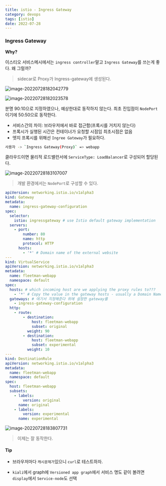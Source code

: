 ```yaml
---
title: istio - Ingress Gateway
category: devops
tags: [istio]
date: 2022-07-28
---
```


### Ingress Gateway

**Why?**

이스티오 서비스메시에서는 `ingress controller`말고 `Ingress Gateway`를 쓰는게 좋다. 왜 그럴까?

> sidecar로 Proxy가 Ingress-gateway에 생성된다.

![image-20220728182042779](../../../assets/images/posts/2022-07-28-post-istio-4/image-20220728182042779.png)

![image-20220728182023578](../../../assets/images/posts/2022-07-28-post-istio-4/image-20220728182023578.png)

분명 90:10으로 지정하였으나, 예상한대로 동작하지 않는다. 최초 진입점이 `NodePort`이기에 50:50으로 동작한다.

- 서비스간의 차이: 브라우저에서 바로 접근함(프록시를 거치지 않는다)
- 프록시가 실행된 시간은 컨테이너가 요청할 시점임 최초시점은 없음
- 엣지 프록시를 위해선 `Ingree Gateway`가 필요하다.

```bash
사용자 -> `Ingress Gateway(Proxy)` => webapp
```

클라우드이면 물리적 로드밸런서에 `ServiceType: LoadBalancer`로 구성되어 할당된다.

![image-20220728183107007](../../../assets/images/posts/2022-07-28-post-istio-4/image-20220728183107007.png)

> 개발 환경에서는 `NodePort`로 구성할 수 있다.

```yaml
apiVersion: networking.istio.io/v1alpha3
kind: Gateway
metadata:
  name: ingress-gateway-configuration
spec:
  selector:
    istio: ingressgateway # use Istio default gateway implementation
  servers:
    - port:
        number: 80
        name: http
        protocol: HTTP
      hosts:
        - '*' # Domain name of the external website
---
kind: VirtualService
apiVersion: networking.istio.io/v1alpha3
metadata:
  name: fleetman-webapp
  namespace: default
spec:
  hosts: # which incoming host are we applying the proxy rules to???
    - '*' # Copy the value in the gateway hosts - usually a Domain Name
  gateways: # 여기서 지정해준다 위에 설정한 gateway를
    - ingress-gateway-configuration
  http:
    - route:
        - destination:
            host: fleetman-webapp
            subset: original
          weight: 90
        - destination:
            host: fleetman-webapp
            subset: experimental
          weight: 10
---
kind: DestinationRule
apiVersion: networking.istio.io/v1alpha3
metadata:
  name: fleetman-webapp
  namespace: default
spec:
  host: fleetman-webapp
  subsets:
    - labels:
        version: original
      name: original
    - labels:
        version: experimental
      name: experimental
```

![image-20220728183807731](../../../assets/images/posts/2022-07-28-post-istio-4/image-20220728183807731.png)

> 이제는 잘 동작한다.

#### Tip

- 브라우저마다 `캐시문제가`있으니 `curl`로 테스트하자.

- `kiali`에서 graph에 `Versioned app graph`에서 서비스 명도 같이 볼려면 `display`에서 `Service-node`도 선택
